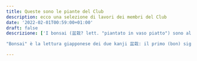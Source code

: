```yaml
---
title: Queste sono le piante del Club
description: ecco una selezione di lavori dei membri del Club
date: '2022-02-01T00:59:00+01:00'
draft: false
descrizione: ['I bonsai (盆栽? lett. "piantato in vaso piatto") sono alberi in miniatura, che vengono mantenuti intenzionalmente nani, anche per molti anni, tramite potatura e riduzione delle radici[2]. Con questa particolare tecnica di coltivazione si indirizza la pianta, durante il processo di crescita, ad assumere le forme e dimensioni volute, anche con l'utilizzo di fili metallici guida, pur rispettandone completamente l'equilibrio vegetativo e funzionale.

"Bonsai" è la lettura giapponese dei due kanji 盆栽: il primo (bon) significa "bacinella", "ciotola", mentre il secondo (sai) significa "piantare"']

---
```

